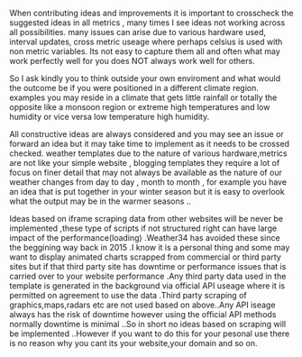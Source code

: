 When contributing ideas and improvements it is important to crosscheck the suggested ideas in all metrics , many times I see ideas
not working across all possibilities. many issues can arise due to various hardware used, interval updates, cross metric useage where
perhaps celsius is used with non metric variables. Its not easy to capture them all and often what may work perfectly well for you
does NOT always work well for others.

So I ask kindly you to think outside your own enviroment and what would the outcome be if you
were positioned in a different climate region. examples you may reside in a climate that gets little rainfall or totally the opposite like a monsoon region or extreme high temperatures and low humidity or vice versa low temperature high humidity.

All constructive ideas are always considered and you may see an issue or forward an idea but it may take time to implement as it needs to be crossed checked. weather templates due to the nature of various hardware,metrics are not like your simple website , blogging templates they require a lot of focus on finer detail that may not always be available as the nature of our weather changes from day to day , month to month , for example you have an idea that is put together in your winter season but it is easy to overlook what the output may be in the warmer seasons ..

Ideas based on iframe scraping data from other websites will be never be implemented ,these type of scripts if not structured right can have large impact of the performance(loading) .Weather34 has avoided these since the beggining way back in 2015 .I know it is a personal thing and some may want to display animated charts scrapped from commercial or third party sites but if that third party site has downtime or performance issues that is carried over to your website performance .Any third party data used in the template is generated in the background via official API useage where it is permitted on agreement to use the
data .Third party scraping of graphics,maps,radars etc are not used based on above..Any API iseage always has the risk of downtime however using the official API methods normally downtime is minimal ..So in short no ideas based on scraping will be
implemented ..However if you want to do this for your pesonal use there is no reason why you cant its your website,your domain and so on.



